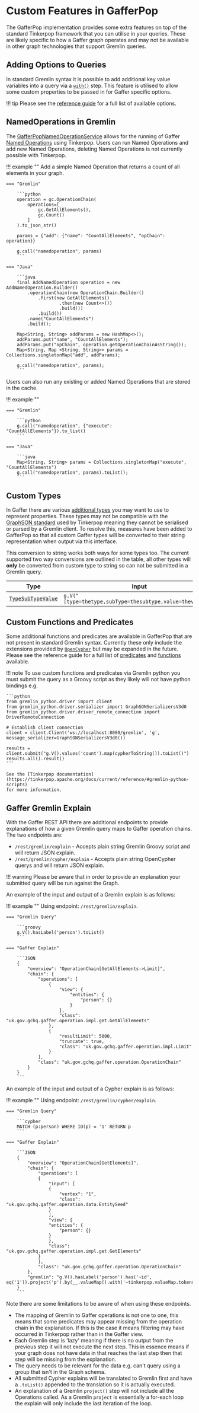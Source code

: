 # Custom Features in GafferPop

The GafferPop implementation provides some extra features on top of the
standard Tinkerpop framework that you can utilise in your queries. These
are likely specific to how a Gaffer graph operates and may not be available
in other graph technologies that support Gremlin queries.

## Adding Options to Queries

In standard Gremlin syntax it is possible to add additional key value variables
into a query via a [`with()`](https://tinkerpop.apache.org/docs/current/reference/#with-step)
step. This feature is utilised to allow some custom properties to be passed in
for Gaffer specific options.

!!! tip
    Please see the [reference guide](../../../reference/gremlin-guide/gaffer-options.md)
    for a full list of available options.

## NamedOperations in Gremlin

The [GafferPopNamedOperationService](https://gchq.github.io/Gaffer/uk/gov/gchq/gaffer/tinkerpop/service/GafferPopNamedOperationService.html)
allows for the running of Gaffer [Named Operations](../../../administration-guide/named-operations.md)
using Tinkerpop. Users can run Named Operations and add new Named Operations,
deleting Named Operations is not currently possible with Tinkerpop.

!!! example ""
    Add a simple Named Operation that returns a count of all elements in your graph.

    === "Gremlin"

        ```python
        operation = gc.OperationChain(
            operations=[
                gc.GetAllElements(),
                gc.Count()
            ]
        ).to_json_str()

        params = {"add": {"name": "CountAllElements", "opChain": operation}}

        g.call("namedoperation", params)
        ```

    === "Java"

        ```java
        final AddNamedOperation operation = new AddNamedOperation.Builder()
            .operationChain(new OperationChain.Builder()
                .first(new GetAllElements()
                        .then(new Count<>())
                        .build())
                .build())
            .name("CountAllElements")
            .build();

        Map<String, String> addParams = new HashMap<>();
        addParams.put("name", "CountAllElements");
        addParams.put("opChain", operation.getOperationChainAsString());
        Map<String, Map <String, String>> params = Collections.singletonMap("add", addParams);

        g.call("namedoperation", params);
        ```

Users can also run any existing or added Named Operations that are stored in the cache.

!!! example ""

    === "Gremlin"

        ```python
        g.call("namedoperation", {"execute": "CountAllElements"}).to_list()
        ```

    === "Java"

        ```java
        Map<String, String> params = Collections.singletonMap("execute", "CountAllElements")
        g.call("namedoperation", params).toList();
        ```

## Custom Types

In Gaffer there are various [additional types](../../../reference/properties-guide/properties.md)
you may want to use to represent properties. These types may not be compatible
with the [GraphSON standard](https://tinkerpop.apache.org/docs/current/dev/io/#graphson-3d0)
used by Tinkerpop meaning they cannot be serialised or parsed by a Gremlin
client. To resolve this, measures have been added to GafferPop so that all custom
Gaffer types will be converted to their string representation when output via
this interface.

This conversion to string works both ways for some types too. The current
supported two way conversions are outlined in the table, all other types will
**only** be converted from custom type to string so can not be submitted in a
Gremlin query.

| Type | Input | Output |
| --- | --- | --- |
| [`TypeSubTypeValue`](https://gchq.github.io/Gaffer/uk/gov/gchq/gaffer/types/TypeSubTypeValue.html) | `g.V("[type=thetype,subType=thesubtype,value=thevalue]")` | `"TypeSubTypeValue[type=thetype,subType=thesubtype,value=thevalue]"` |

## Custom Functions and Predicates

Some additional functions and predicates are available in GafferPop that are
not present in standard Gremlin syntax. Currently these only include the
extensions provided by [`OpenCypher`](https://github.com/opencypher/cypher-for-gremlin/tree/master/tinkerpop/cypher-gremlin-extensions)
but may be expanded in the future. Please see the reference guide for a full
list of [predicates](../../../reference/gremlin-guide/custom-predicates.md)
and [functions](../../../reference/gremlin-guide/custom-functions.md)
available.

!!! note
    To use custom functions and predicates via Gremlin python you must submit
    the query as a Groovy script as they likely will not have python bindings
    e.g.

    ```python
    from gremlin_python.driver import client
    from gremlin_python.driver.serializer import GraphSONSerializersV3d0
    from gremlin_python.driver.driver_remote_connection import DriverRemoteConnection

    # Establish client connection
    client = client.Client('ws://localhost:8080/gremlin', 'g', message_serializer=GraphSONSerializersV3d0())

    results =  client.submit("g.V().values('count').map(cypherToString()).toList()")
    results.all().result()
    ```

    See the [Tinkerpop documentation](https://tinkerpop.apache.org/docs/current/reference/#gremlin-python-scripts)
    for more information.

## Gaffer Gremlin Explain

With the Gaffer REST API there are additional endpoints to provide explanations
of how a given Gremlin query maps to Gaffer operation chains. The two endpoints are:

- `/rest/gremlin/explain` - Accepts plain string Gremlin Groovy script and will
  return JSON explain.
- `/rest/gremlin/cypher/explain` - Accepts plain string OpenCypher querys and
  will return JSON explain.

!!! warning
    Please be aware that in order to provide an explanation your submitted query will
    be run against the Graph.

An example of the input and output of a Gremlin explain is as follows:

!!! example ""
    Using endpoint: `/rest/gremlin/explain`.

    === "Gremlin Query"

        ```groovy
        g.V().hasLabel('person').toList()
        ```

    === "Gaffer Explain"

        ```JSON
        {
            "overview": "OperationChain[GetAllElements->Limit]",
            "chain": {
                "operations": [
                    {
                        "view": {
                            "entities": {
                                "person": {}
                            }
                        },
                        "class": "uk.gov.gchq.gaffer.operation.impl.get.GetAllElements"
                    },
                    {
                        "resultLimit": 5000,
                        "truncate": true,
                        "class": "uk.gov.gchq.gaffer.operation.impl.Limit"
                    }
                ],
                "class": "uk.gov.gchq.gaffer.operation.OperationChain"
            }
        }
        ```

An example of the input and output of a Cypher explain is as follows:

!!! example ""
    Using endpoint: `/rest/gremlin/cypher/explain`.

    === "Gremlin Query"

        ```cypher
        MATCH (p:person) WHERE ID(p) = '1' RETURN p
        ```

    === "Gaffer Explain"

        ```JSON
        {
            "overview": "OperationChain[GetElements]",
            "chain": {
                "operations": [
                {
                    "input": [
                    {
                        "vertex": "1",
                        "class": "uk.gov.gchq.gaffer.operation.data.EntitySeed"
                    }
                    ],
                    "view": {
                    "entities": {
                        "person": {}
                    }
                    },
                    "class": "uk.gov.gchq.gaffer.operation.impl.get.GetElements"
                }
                ],
                "class": "uk.gov.gchq.gaffer.operation.OperationChain"
            },
            "gremlin": "g.V().hasLabel('person').has('~id', eq('1')).project('p').by(__.valueMap().with('~tinkerpop.valueMap.tokens')).toList()"
        }
        ```
Note there are some limitations to be aware of when using these endpoints.

- The mapping of Gremlin to Gaffer operations is not one to one, this means that some
predicates may appear missing from the operation chain in the explanation. If this
is the case it means filtering may have occurred in Tinkerpop rather than in the
Gaffer view.
- Each Gremlin step is 'lazy' meaning if there is no output from the previous step it
will not execute the next step. This in essence means if your graph does not have
data in that reaches the last step then that step will be missing from the explanation.
- The query needs to be relevant for the data e.g. can't query using a group that isn't
in the Graph schema.
- All submitted Cypher explains will be translated to Gremlin first and have a `.toList()`
appended to the translation so it is actually executed.
- An explanation of a Gremlin `project()` step will not include all the Operations called.
As a Gremlin `project` is essentially a for-each loop the explain will only include the
last iteration of the loop.
